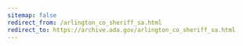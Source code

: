 ```yaml
---
sitemap: false 
redirect_from: /arlington_co_sheriff_sa.html 
redirect_to: https://archive.ada.gov/arlington_co_sheriff_sa.html 
---
```

